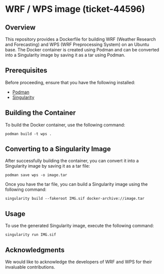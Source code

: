 # WRF / WPS image (ticket-44596)

## Overview

This repository provides a Dockerfile for building WRF (Weather Research and Forecasting) and WPS (WRF Preprocessing System) on an Ubuntu base. The Docker container is created using Podman and can be converted into a Singularity image by saving it as a tar using Podman.

## Prerequisites

Before proceeding, ensure that you have the following installed:

- [Podman](https://podman.io/)
- [Singularity](https://sylabs.io/singularity/)

## Building the Container

To build the Docker container, use the following command:

```shell
podman build -t wps .
```

## Converting to a Singularity Image

After successfully building the container, you can convert it into a Singularity image by saving it as a tar file:

```shell
podman save wps -o image.tar
```

Once you have the tar file, you can build a Singularity image using the following command:

```shell
singularity build --fakeroot IMG.sif docker-archive://image.tar
```

## Usage

To use the generated Singularity image, execute the following command:

```shell
singularity run IMG.sif
```
## Acknowledgments

We would like to acknowledge the developers of WRF and WPS for their invaluable contributions.

